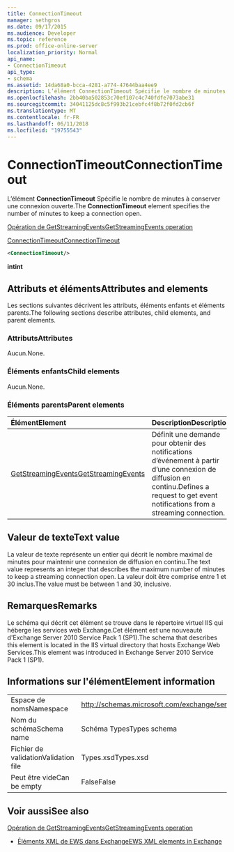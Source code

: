 ```yaml
---
title: ConnectionTimeout
manager: sethgros
ms.date: 09/17/2015
ms.audience: Developer
ms.topic: reference
ms.prod: office-online-server
localization_priority: Normal
api_name:
- ConnectionTimeout
api_type:
- schema
ms.assetid: 14da68a0-bcca-4281-a774-47644baa4ee9
description: L’élément ConnectionTimeout Spécifie le nombre de minutes à conserver une connexion ouverte.
ms.openlocfilehash: 2bb40ba502853c70ef107c4c740fdfe7073abe31
ms.sourcegitcommit: 34041125dc8c5f993b21cebfc4f8b72f0fd2cb6f
ms.translationtype: MT
ms.contentlocale: fr-FR
ms.lasthandoff: 06/11/2018
ms.locfileid: "19755543"
---
```

# <a name="connectiontimeout"></a><span data-ttu-id="1513e-103">ConnectionTimeout</span><span class="sxs-lookup"><span data-stu-id="1513e-103">ConnectionTimeout</span></span>

<span data-ttu-id="1513e-104">L’élément **ConnectionTimeout** Spécifie le nombre de minutes à conserver une connexion ouverte.</span><span class="sxs-lookup"><span data-stu-id="1513e-104">The **ConnectionTimeout** element specifies the number of minutes to keep a connection open.</span></span> 
  
[<span data-ttu-id="1513e-105">Opération de GetStreamingEvents</span><span class="sxs-lookup"><span data-stu-id="1513e-105">GetStreamingEvents operation</span></span>](getstreamingevents-operation.md)
  
[<span data-ttu-id="1513e-106">ConnectionTimeout</span><span class="sxs-lookup"><span data-stu-id="1513e-106">ConnectionTimeout</span></span>](connectiontimeout.md)
  
```xml
<ConnectionTimeout/>
```

 <span data-ttu-id="1513e-107">**int**</span><span class="sxs-lookup"><span data-stu-id="1513e-107">**int**</span></span>
## <a name="attributes-and-elements"></a><span data-ttu-id="1513e-108">Attributs et éléments</span><span class="sxs-lookup"><span data-stu-id="1513e-108">Attributes and elements</span></span>

<span data-ttu-id="1513e-109">Les sections suivantes décrivent les attributs, éléments enfants et éléments parents.</span><span class="sxs-lookup"><span data-stu-id="1513e-109">The following sections describe attributes, child elements, and parent elements.</span></span>
  
### <a name="attributes"></a><span data-ttu-id="1513e-110">Attributs</span><span class="sxs-lookup"><span data-stu-id="1513e-110">Attributes</span></span>

<span data-ttu-id="1513e-111">Aucun.</span><span class="sxs-lookup"><span data-stu-id="1513e-111">None.</span></span>
  
### <a name="child-elements"></a><span data-ttu-id="1513e-112">Éléments enfants</span><span class="sxs-lookup"><span data-stu-id="1513e-112">Child elements</span></span>

<span data-ttu-id="1513e-113">Aucun.</span><span class="sxs-lookup"><span data-stu-id="1513e-113">None.</span></span>
  
### <a name="parent-elements"></a><span data-ttu-id="1513e-114">Éléments parents</span><span class="sxs-lookup"><span data-stu-id="1513e-114">Parent elements</span></span>

|<span data-ttu-id="1513e-115">**Élément**</span><span class="sxs-lookup"><span data-stu-id="1513e-115">**Element**</span></span>|<span data-ttu-id="1513e-116">**Description**</span><span class="sxs-lookup"><span data-stu-id="1513e-116">**Description**</span></span>|
|:-----|:-----|
|[<span data-ttu-id="1513e-117">GetStreamingEvents</span><span class="sxs-lookup"><span data-stu-id="1513e-117">GetStreamingEvents</span></span>](getstreamingevents.md) <br/> |<span data-ttu-id="1513e-118">Définit une demande pour obtenir des notifications d’événement à partir d’une connexion de diffusion en continu.</span><span class="sxs-lookup"><span data-stu-id="1513e-118">Defines a request to get event notifications from a streaming connection.</span></span>  <br/> |
   
## <a name="text-value"></a><span data-ttu-id="1513e-119">Valeur de texte</span><span class="sxs-lookup"><span data-stu-id="1513e-119">Text value</span></span>

<span data-ttu-id="1513e-120">La valeur de texte représente un entier qui décrit le nombre maximal de minutes pour maintenir une connexion de diffusion en continu.</span><span class="sxs-lookup"><span data-stu-id="1513e-120">The text value represents an integer that describes the maximum number of minutes to keep a streaming connection open.</span></span> <span data-ttu-id="1513e-121">La valeur doit être comprise entre 1 et 30 inclus.</span><span class="sxs-lookup"><span data-stu-id="1513e-121">The value must be between 1 and 30, inclusive.</span></span>
  
## <a name="remarks"></a><span data-ttu-id="1513e-122">Remarques</span><span class="sxs-lookup"><span data-stu-id="1513e-122">Remarks</span></span>

<span data-ttu-id="1513e-123">Le schéma qui décrit cet élément se trouve dans le répertoire virtuel IIS qui héberge les services web Exchange.Cet élément est une nouveauté d'Exchange Server 2010 Service Pack 1 (SP1).</span><span class="sxs-lookup"><span data-stu-id="1513e-123">The schema that describes this element is located in the IIS virtual directory that hosts Exchange Web Services.This element was introduced in Exchange Server 2010 Service Pack 1 (SP1).</span></span>
  
## <a name="element-information"></a><span data-ttu-id="1513e-124">Informations sur l'élément</span><span class="sxs-lookup"><span data-stu-id="1513e-124">Element information</span></span>

|||
|:-----|:-----|
|<span data-ttu-id="1513e-125">Espace de noms</span><span class="sxs-lookup"><span data-stu-id="1513e-125">Namespace</span></span>  <br/> |http://schemas.microsoft.com/exchange/services/2006/types  <br/> |
|<span data-ttu-id="1513e-126">Nom du schéma</span><span class="sxs-lookup"><span data-stu-id="1513e-126">Schema name</span></span>  <br/> |<span data-ttu-id="1513e-127">Schéma Types</span><span class="sxs-lookup"><span data-stu-id="1513e-127">Types schema</span></span>  <br/> |
|<span data-ttu-id="1513e-128">Fichier de validation</span><span class="sxs-lookup"><span data-stu-id="1513e-128">Validation file</span></span>  <br/> |<span data-ttu-id="1513e-129">Types.xsd</span><span class="sxs-lookup"><span data-stu-id="1513e-129">Types.xsd</span></span>  <br/> |
|<span data-ttu-id="1513e-130">Peut être vide</span><span class="sxs-lookup"><span data-stu-id="1513e-130">Can be empty</span></span>  <br/> |<span data-ttu-id="1513e-131">False</span><span class="sxs-lookup"><span data-stu-id="1513e-131">False</span></span>  <br/> |
   
## <a name="see-also"></a><span data-ttu-id="1513e-132">Voir aussi</span><span class="sxs-lookup"><span data-stu-id="1513e-132">See also</span></span>



[<span data-ttu-id="1513e-133">Opération de GetStreamingEvents</span><span class="sxs-lookup"><span data-stu-id="1513e-133">GetStreamingEvents operation</span></span>](getstreamingevents-operation.md)


- [<span data-ttu-id="1513e-134">Éléments XML de EWS dans Exchange</span><span class="sxs-lookup"><span data-stu-id="1513e-134">EWS XML elements in Exchange</span></span>](ews-xml-elements-in-exchange.md)


